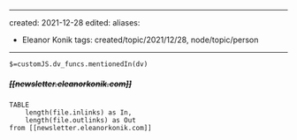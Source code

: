 
---
created: 2021-12-28 
edited: 
aliases:
  - Eleanor Konik
tags: created/topic/2021/12/28, node/topic/person
---
`$=customJS.dv_funcs.mentionedIn(dv)`

##### <s class="topic-title">[[newsletter.eleanorkonik.com]]</s>


```dataview
TABLE 
	length(file.inlinks) as In, 
	length(file.outlinks) as Out
from [[newsletter.eleanorkonik.com]]
```
